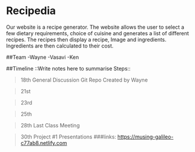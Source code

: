 # Recipedia
Our website is a recipe generator.
The website allows the user to select a few dietary requirements, choice of cuisine and generates a list of different recipes.
The recipes then display a recipe, Image and ingredients.
Ingredients are then calculated to their cost.

##Team 
-Wayne
-Vasavi
-Ken

##Timeline ::Write notes here to summarise Steps::
> 18th 
General Discussion
Git Repo Created by Wayne

> 21st 

> 23rd 

> 25th 

> 28th 
Last Class Meeting

> 30th 
Project #1 Presentations 
###links: https://musing-galileo-c77ab8.netlify.com
